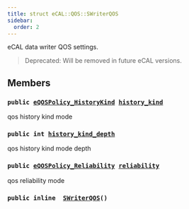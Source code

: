 ```yaml
---
title: struct eCAL::QOS::SWriterQOS
sidebar:
  order: 2
---
```


eCAL data writer QOS settings.

> Deprecated: Will be removed in future eCAL versions.

## Members

### `public `[`eQOSPolicy_HistoryKind`](src/content/docs/doxygen/md/eQOSPolicy_HistoryKind.md#d8/d58/ecal__qos_8h_1a0da8b6f992aeac2e25089144fd27da24)` `[`history_kind`](#d1/d85/structeCAL_1_1QOS_1_1SWriterQOS_1a1e945298c94d3d0ed3eca1d98ab88713) 

qos history kind mode

### `public int `[`history_kind_depth`](#d1/d85/structeCAL_1_1QOS_1_1SWriterQOS_1ac1bc3aaccd2de72fda2737301c464201) 

qos history kind mode depth

### `public `[`eQOSPolicy_Reliability`](src/content/docs/doxygen/md/eQOSPolicy_Reliability.md#d8/d58/ecal__qos_8h_1afc19a9113f5036d91321f5ba6b4e4803)` `[`reliability`](#d1/d85/structeCAL_1_1QOS_1_1SWriterQOS_1ab248169cc98f4e00def36e7f70a24acc) 

qos reliability mode

### `public inline  `[`SWriterQOS`](#d1/d85/structeCAL_1_1QOS_1_1SWriterQOS_1a36a0419940d0a796e4cfcc25728709cd)`()` 

